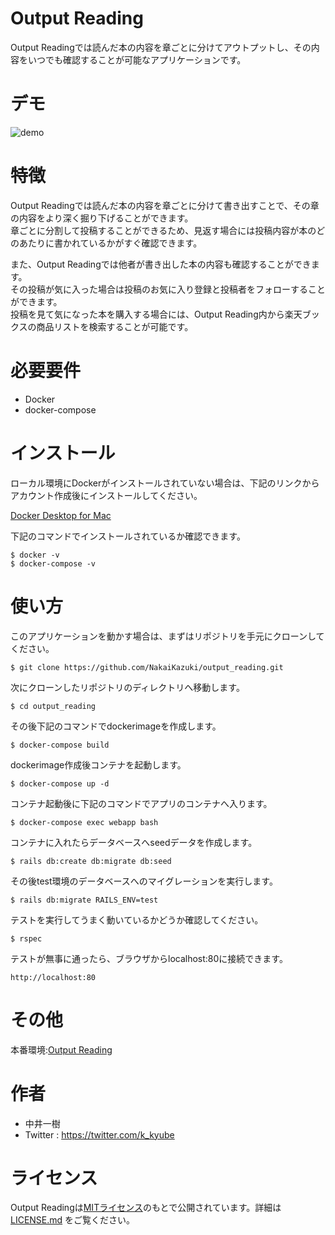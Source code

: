 # Output Reading

Output Readingでは読んだ本の内容を章ごとに分けてアウトプットし、その内容をいつでも確認することが可能なアプリケーションです。  

# デモ

![demo](https://raw.githubusercontent.com/wiki/NakaiKazuki/output_reading/images/output_reading_demo.gif)

# 特徴

Output Readingでは読んだ本の内容を章ごとに分けて書き出すことで、その章の内容をより深く掘り下げることができます。  
章ごとに分割して投稿することができるため、見返す場合には投稿内容が本のどのあたりに書かれているかがすぐ確認できます。  

また、Output Readingでは他者が書き出した本の内容も確認することができます。   
その投稿が気に入った場合は投稿のお気に入り登録と投稿者をフォローすることができます。  
投稿を見て気になった本を購入する場合には、Output Reading内から楽天ブックスの商品リストを検索することが可能です。

# 必要要件

* Docker
* docker-compose

#  インストール

ローカル環境にDockerがインストールされていない場合は、下記のリンクからアカウント作成後にインストールしてください。

[Docker Desktop for Mac](https://hub.docker.com/editions/community/docker-ce-desktop-mac)  

下記のコマンドでインストールされているか確認できます。

```
$ docker -v
$ docker-compose -v
```

# 使い方

このアプリケーションを動かす場合は、まずはリポジトリを手元にクローンしてください。

```
$ git clone https://github.com/NakaiKazuki/output_reading.git
```

次にクローンしたリポジトリのディレクトリへ移動します。

```
$ cd output_reading
```

その後下記のコマンドでdockerimageを作成します。

```
$ docker-compose build
```

dockerimage作成後コンテナを起動します。

```
$ docker-compose up -d
```

コンテナ起動後に下記のコマンドでアプリのコンテナへ入ります。

```
$ docker-compose exec webapp bash
```

コンテナに入れたらデータベースへseedデータを作成します。

```
$ rails db:create db:migrate db:seed
```

その後test環境のデータベースへのマイグレーションを実行します。

```
$ rails db:migrate RAILS_ENV=test
```

テストを実行してうまく動いているかどうか確認してください。

```
$ rspec
```

テストが無事に通ったら、ブラウザからlocalhost:80に接続できます。

```
http://localhost:80
```

# その他

本番環境:[Output Reading](https://output-reading.xyz/)  

# 作者

* 中井一樹
* Twitter : https://twitter.com/k_kyube

# ライセンス

Output Readingは[MITライセンス](https://en.wikipedia.org/wiki/MIT_License)のもとで公開されています。詳細は [LICENSE.md](https://github.com/NakaiKazuki/output_reading/blob/master/LICENSE.md) をご覧ください。
